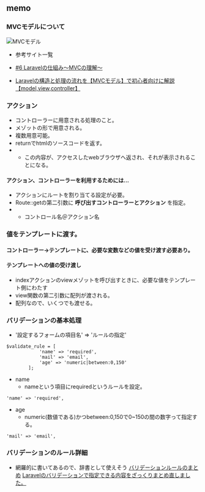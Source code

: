 ## memo

### MVCモデルについて
![MVCモデル](https://cbc-study.com/files/images/performance/laravel/12.gif)

- 参考サイト一覧
- [#6 Laravelの仕組み〜MVCの理解〜](https://cbc-study.com/training/backend/laravel3)

- [Laravelの構造と処理の流れを【MVCモデル】で初心者向けに解説【model,view,controller】](https://hikopro.com/laravel-mvc/)


### アクション
- コントローラーに用意される処理のこと。
- メゾットの形で用意される。
- 複数用意可能。
- returnでhtmlのソースコードを返す。
- - この内容が、アクセスしたwebブラウザへ返され、それが表示されることになる。

#### アクション、コントローラーを利用するためには...
- アクションにルートを割り当てる設定が必要。
- Route::getの第二引数に **呼び出すコントローラーとアクション** を指定。
- - コントロール名＠アクション名

### 値をテンプレートに渡す。
#### コントローラー→テンプレートに、必要な変数などの値を受け渡す必要あり。

#### テンプレートへの値の受け渡し
- indexアクションのviewメゾットを呼び出すときに、必要な値をテンプレート側にわたす
- view関数の第二引数に配列が渡される。
- 配列なので、いくつでも渡せる。

### バリデーションの基本処理
- '設定するフォームの項目名' => 'ルールの指定'
```console
$validate_rule = [
            'name' => 'required',
            'mail' => 'email',
            'age' => 'numeric|between:0,150'
        ];
```
- name
  - nameという項目にrequiredというルールを設定。
```console
'name' => 'required',
```
- age
  - numeric(数値である)かつbetween:0,150で0~150の間の数字って指定する。
```console
'mail' => 'email',
```

### バリデーションのルール詳細
- 網羅的に書いてあるので、辞書として使えそう
[バリデーションルールのまとめ](https://www.wakuwakubank.com/posts/376-laravel-validation/)
[Laravelのバリデーションで指定できる内容をざっくりまとめ直しました。](https://qiita.com/fagai/items/9904409d3703ef6f79a2)

